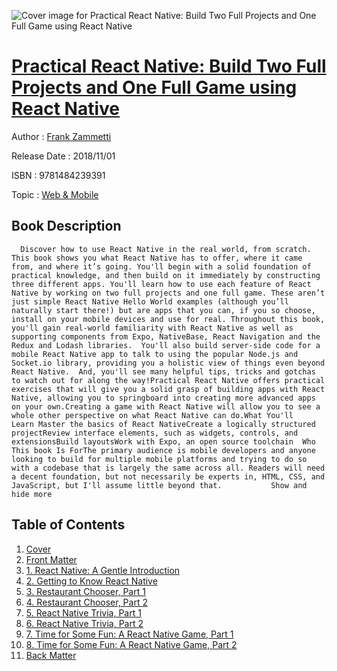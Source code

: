 ![Cover image for Practical React Native: Build Two Full Projects and One Full Game using React Native](https://imgdetail.ebookreading.net/cover/cover/web_mobile/EB9781484239391.jpg)

[Practical React Native: Build Two Full Projects and One Full Game using React Native](https://ebookreading.net/view/book/Practical+React+Native%3A+Build+Two+Full+Projects+and+One+Full+Game+using+React+Native-EB9781484239391_1.html "Practical React Native: Build Two Full Projects and One Full Game using React Native")
====================================================================================================================

Author : [Frank Zammetti](https://ebookreading.net/search/author/Frank+Zammetti)

Release Date : 2018/11/01

ISBN : 9781484239391

Topic : [Web & Mobile](https://ebookreading.net/search/category/web-mobile)

Book Description
-----------------

      Discover how to use React Native in the real world, from scratch. This book shows you what React Native has to offer, where it came from, and where it’s going. You'll begin with a solid foundation of practical knowledge, and then build on it immediately by constructing three different apps. You'll learn how to use each feature of React Native by working on two full projects and one full game. These aren’t just simple React Native Hello World examples (although you’ll naturally start there!) but are apps that you can, if you so choose, install on your mobile devices and use for real. Throughout this book, you'll gain real-world familiarity with React Native as well as supporting components from Expo, NativeBase, React Navigation and the Redux and Lodash libraries.  You'll also build server-side code for a mobile React Native app to talk to using the popular Node.js and Socket.io library, providing you a holistic view of things even beyond React Native.  And, you'll see many helpful tips, tricks and gotchas to watch out for along the way!Practical React Native offers practical exercises that will give you a solid grasp of building apps with React Native, allowing you to springboard into creating more advanced apps on your own.Creating a game with React Native will allow you to see a whole other perspective on what React Native can do.What You'll Learn Master the basics of React NativeCreate a logically structured projectReview interface elements, such as widgets, controls, and extensionsBuild layoutsWork with Expo, an open source toolchain  Who This book Is ForThe primary audience is mobile developers and anyone looking to build for multiple mobile platforms and trying to do so with a codebase that is largely the same across all. Readers will need a decent foundation, but not necessarily be experts in, HTML, CSS, and JavaScript, but I'll assume little beyond that.           Show and hide more                
Table of Contents
-----------------

1. [Cover](https://ebookreading.net/view/book/Practical+React+Native%3A+Build+Two+Full+Projects+and+One+Full+Game+using+React+Native-EB9781484239391_1.html)
1. [Front Matter](https://ebookreading.net/view/book/Practical+React+Native%3A+Build+Two+Full+Projects+and+One+Full+Game+using+React+Native-EB9781484239391_2.html)
1. [1. React Native: A Gentle Introduction](https://ebookreading.net/view/book/Practical+React+Native%3A+Build+Two+Full+Projects+and+One+Full+Game+using+React+Native-EB9781484239391_3.html)
1. [2. Getting to Know React Native](https://ebookreading.net/view/book/Practical+React+Native%3A+Build+Two+Full+Projects+and+One+Full+Game+using+React+Native-EB9781484239391_4.html)
1. [3. Restaurant Chooser, Part 1](https://ebookreading.net/view/book/Practical+React+Native%3A+Build+Two+Full+Projects+and+One+Full+Game+using+React+Native-EB9781484239391_5.html)
1. [4. Restaurant Chooser, Part 2](https://ebookreading.net/view/book/Practical+React+Native%3A+Build+Two+Full+Projects+and+One+Full+Game+using+React+Native-EB9781484239391_6.html)
1. [5. React Native Trivia, Part 1](https://ebookreading.net/view/book/Practical+React+Native%3A+Build+Two+Full+Projects+and+One+Full+Game+using+React+Native-EB9781484239391_7.html)
1. [6. React Native Trivia, Part 2](https://ebookreading.net/view/book/Practical+React+Native%3A+Build+Two+Full+Projects+and+One+Full+Game+using+React+Native-EB9781484239391_8.html)
1. [7. Time for Some Fun: A React Native Game, Part 1](https://ebookreading.net/view/book/Practical+React+Native%3A+Build+Two+Full+Projects+and+One+Full+Game+using+React+Native-EB9781484239391_9.html)
1. [8. Time for Some Fun: A React Native Game, Part 2](https://ebookreading.net/view/book/Practical+React+Native%3A+Build+Two+Full+Projects+and+One+Full+Game+using+React+Native-EB9781484239391_10.html)
1. [Back Matter](https://ebookreading.net/view/book/Practical+React+Native%3A+Build+Two+Full+Projects+and+One+Full+Game+using+React+Native-EB9781484239391_11.html)
